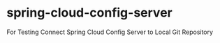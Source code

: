 # spring-cloud-config-server
For Testing Connect Spring Cloud Config Server to Local Git Repository
